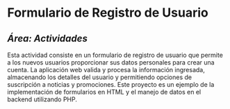 # Formulario de Registro de Usuario
## _Área: Actividades_
Esta actividad consiste en un formulario de registro de usuario que permite a los nuevos usuarios proporcionar sus datos personales para crear una cuenta. La aplicación web valida y procesa la información ingresada, almacenando los detalles del usuario y permitiendo opciones de suscripción a noticias y promociones. Este proyecto es un ejemplo de la implementación de formularios en HTML y el manejo de datos en el backend utilizando PHP.

